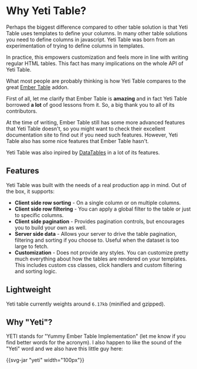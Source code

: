 # Why Yeti Table?

Perhaps the biggest difference compared to other table solution is that Yeti Table uses templates to define your columns.
In many other table solutions you need to define columns in javascript.
Yeti Table was born from an experimentation of trying to define columns in templates.

In practice, this empowers customization and feels more in line with writing regular HTML tables.
This fact has many implications on the whole API of Yeti Table.

What most people are probably thinking is how Yeti Table compares to the great [Ember Table](https://github.com/Addepar/ember-table) addon.

First of all, let me clarify that Ember Table is **amazing** and in fact Yeti Table borrowed **a lot** of good lessons from it. So, a big thank you to all of its contributors. 

At the time of writing, Ember Table still has some more advanced features that Yeti Table doesn't, so you might want to check their excellent documentation site to find out if you need such features. However, Yeti Table also has some nice features that Ember Table hasn't.

Yeti Table was also inpired by [DataTables](https://datatables.net/) in a lot of its features.

## Features

Yeti Table was built with the needs of a real production app in mind. Out of the box, it supports:

- **Client side row sorting** - On a single column or on multiple columns.
- **Client side row filtering** - You can apply a global filter to the table or just to specific columns.
- **Client side pagination** - Provides pagination controls, but encourages you to build your own as well.
- **Server side data** - Allows your server to drive the table pagination, filtering and sorting if you choose to. Useful when the dataset is too large to fetch.
- **Customization** - Does not provide any styles. You can customize pretty much everything about how the tables are rendered on your templates. This includes custom css classes, click handlers and custom filtering and sorting logic.

## Lightweight

Yeti table currently weights around `6.17kb` (minified and gzipped).

## Why "Yeti"?

YETI stands for "Yummy Ember Table Implementation" (let me know if you find better words for the acronym).
I also happen to like the sound of the "Yeti" word and we also have this little guy here:

{{svg-jar "yeti" width="100px"}}

